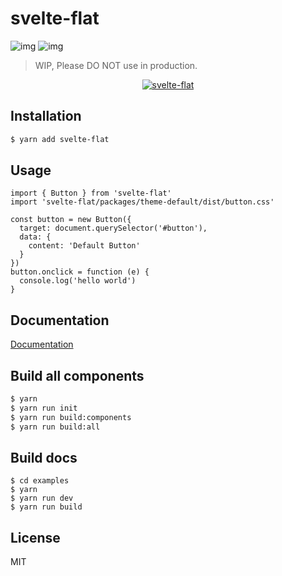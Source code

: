 # svelte-flat 

![img](http://img.shields.io/npm/v/svelte-flat.svg)
![img](http://img.shields.io/badge/license-MIT-blue.svg)

> WIP, Please DO NOT use in production.

<p align="center">
  <a href="https://jikkai.github.io/svelte-flat/">
    <img alt="svelte-flat" src="https://github.com/jikkai/svelte-flat/raw/master/examples/src/assets/logo.png">
  </a>
</p>

## Installation
```bash
$ yarn add svelte-flat
```

## Usage
```
import { Button } from 'svelte-flat'
import 'svelte-flat/packages/theme-default/dist/button.css'

const button = new Button({
  target: document.querySelector('#button'),
  data: {
    content: 'Default Button'
  }
})
button.onclick = function (e) {
  console.log('hello world')
}
```

## Documentation
[Documentation](https://jikkai.github.io/svelte-flat/)

## Build all components
```bash
$ yarn 
$ yarn run init
$ yarn run build:components
$ yarn run build:all
```

## Build docs
```
$ cd examples
$ yarn
$ yarn run dev
$ yarn run build
```

## License
MIT